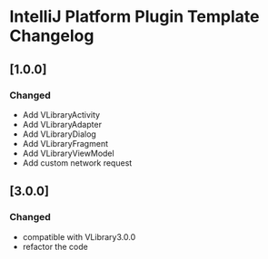 <!-- Keep a Changelog guide -> https://keepachangelog.com -->

# IntelliJ Platform Plugin Template Changelog



## [1.0.0]
### Changed
- Add VLibraryActivity
- Add VLibraryAdapter
- Add VLibraryDialog
- Add VLibraryFragment
- Add VLibraryViewModel
- Add custom network request

## [3.0.0]
### Changed
- compatible with VLibrary3.0.0
- refactor the code 


